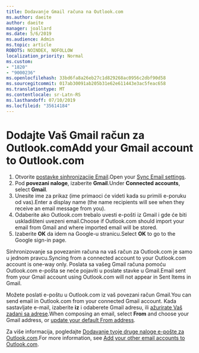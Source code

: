 ```yaml
---
title: Dodavanje Gmail računa na Outlook.com
ms.author: daeite
author: daeite
manager: joallard
ms.date: 5/6/2019
ms.audience: Admin
ms.topic: article
ROBOTS: NOINDEX, NOFOLLOW
localization_priority: Normal
ms.custom:
- "1820"
- "9000236"
ms.openlocfilehash: 33bd6fa8a26eb27c1d829268ac0956c2dbf90d58
ms.sourcegitcommit: 017ab30091ab205b31e62e611443e3ac5feac658
ms.translationtype: MT
ms.contentlocale: sr-Latn-RS
ms.lasthandoff: 07/10/2019
ms.locfileid: "35614184"
---
```

# <a name="add-your-gmail-account-to-outlookcom"></a><span data-ttu-id="de78c-102">Dodajte Vaš Gmail račun za Outlook.com</span><span class="sxs-lookup"><span data-stu-id="de78c-102">Add your Gmail account to Outlook.com</span></span>

1. <span data-ttu-id="de78c-103">Otvorite [postavke sinhronizacije Email](https://go.microsoft.com/fwlink/?linkid=875264).</span><span class="sxs-lookup"><span data-stu-id="de78c-103">Open your [Sync Email settings](https://go.microsoft.com/fwlink/?linkid=875264).</span></span>
2. <span data-ttu-id="de78c-104">Pod **povezani naloge**, izaberite **Gmail**.</span><span class="sxs-lookup"><span data-stu-id="de78c-104">Under **Connected accounts**, select **Gmail**.</span></span>
3. <span data-ttu-id="de78c-105">Unesite ime za prikaz (ime primaoci će videti kada su primili e-poruku od vas).</span><span class="sxs-lookup"><span data-stu-id="de78c-105">Enter a display name (the name recipients will see when they receive an email message from you).</span></span>
4. <span data-ttu-id="de78c-106">Odaberite ako Outlook.com trebalo uvesti e-pošti iz Gmail i gde će biti uskladišteni uvezeni email.</span><span class="sxs-lookup"><span data-stu-id="de78c-106">Choose if Outlook.com should import your email from Gmail and where imported email will be stored.</span></span>
5. <span data-ttu-id="de78c-107">Izaberite **OK** da idem na Google-u stranicu.</span><span class="sxs-lookup"><span data-stu-id="de78c-107">Select **OK** to go to the Google sign-in page.</span></span>

<span data-ttu-id="de78c-108">Sinhronizovanje sa povezanim računa na vaš račun za Outlook.com je samo u jednom pravcu.</span><span class="sxs-lookup"><span data-stu-id="de78c-108">Syncing from a connected account to your Outlook.com account is one-way only.</span></span> <span data-ttu-id="de78c-109">Poslata sa vašeg Gmail računa pomoću Outlook.com e-pošta se neće pojaviti u poslate stavke u Gmail.</span><span class="sxs-lookup"><span data-stu-id="de78c-109">Email sent from your Gmail account using Outlook.com will not appear in Sent Items in Gmail.</span></span>

<span data-ttu-id="de78c-110">Možete poslati e-poštu u Outlook.com iz vaš povezani račun Gmail.</span><span class="sxs-lookup"><span data-stu-id="de78c-110">You can send email in Outlook.com from your connected Gmail account.</span></span> <span data-ttu-id="de78c-111">Kada sastavljate e-mail, izaberite **iz** i odaberete Gmail adresu, ili [ažurirate Vaš zadani sa adrese](https://go.microsoft.com/fwlink/?linkid=875264).</span><span class="sxs-lookup"><span data-stu-id="de78c-111">When composing an email, select **From** and choose your Gmail address, or [update your default From address](https://go.microsoft.com/fwlink/?linkid=875264).</span></span>

<span data-ttu-id="de78c-112">Za više informacija, pogledajte [Dodavanje tvoje druge naloge e-pošte za Outlook.com](https://support.office.com/article/c5224df4-5885-4e79-91ba-523aa743f0ba?wt.mc_id=Office_Outlook_com_Alchemy).</span><span class="sxs-lookup"><span data-stu-id="de78c-112">For more information, see [Add your other email accounts to Outlook.com](https://support.office.com/article/c5224df4-5885-4e79-91ba-523aa743f0ba?wt.mc_id=Office_Outlook_com_Alchemy).</span></span>